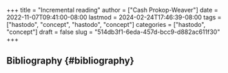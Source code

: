 +++
title = "Incremental reading"
author = ["Cash Prokop-Weaver"]
date = 2022-11-07T09:41:00-08:00
lastmod = 2024-02-24T17:46:39-08:00
tags = ["hastodo", "concept", "hastodo", "concept"]
categories = ["hastodo", "concept"]
draft = false
slug = "514db3f1-6eda-457d-bcc9-d882ac611f30"
+++

## Bibliography {#bibliography}

<style>.csl-entry{text-indent: -1.5em; margin-left: 1.5em;}</style><div class="csl-bib-body">
</div>
